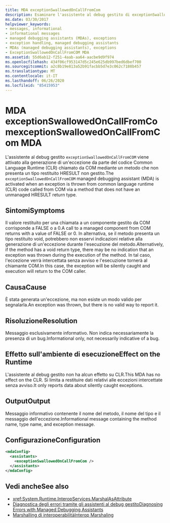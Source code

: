 ```yaml
---
title: MDA exceptionSwallowedOnCallFromCom
description: Esaminare l'assistente al debug gestito di exceptionSwallowedOnCallFromCOM in .NET. Questo assistente al debug gestito si verifica se è stata generata un'eccezione, ma non esiste un modo efficace per segnalarlo.
ms.date: 03/30/2017
helpviewer_keywords:
- messages, informational
- informational messages
- managed debugging assistants (MDAs), exceptions
- exception handling, managed debugging assistants
- MDAs (managed debugging assistants), exceptions
- ExceptionSwallowedOnCallFromCOM MDA
ms.assetid: 55d6ab12-f251-4aab-aa64-aacbe9d9f974
ms.openlocfilehash: 434f06cf953147d5c245e625db997bed6dbef700
ms.sourcegitcommit: a2c8b19e813a52b91facbb5d7e3c062c7188b457
ms.translationtype: MT
ms.contentlocale: it-IT
ms.lasthandoff: 06/26/2020
ms.locfileid: "85415953"
---
```

# <a name="exceptionswallowedoncallfromcom-mda"></a><span data-ttu-id="aa8c8-104">MDA exceptionSwallowedOnCallFromCom</span><span class="sxs-lookup"><span data-stu-id="aa8c8-104">exceptionSwallowedOnCallFromCom MDA</span></span>
<span data-ttu-id="aa8c8-105">L'assistente al debug gestito `exceptionSwallowedOnCallFromCOM` viene attivato alla generazione di un'eccezione da parte del codice Common Language Runtime (CLR) chiamato da COM mediante un metodo che non presenta un tipo restituito HRESULT non gestito.</span><span class="sxs-lookup"><span data-stu-id="aa8c8-105">The `exceptionSwallowedOnCallFromCOM` managed debugging assistant (MDA) is activated when an exception is thrown from common language runtime (CLR) code called from COM via a method that does not have an unmanaged HRESULT return type.</span></span>  
  
## <a name="symptoms"></a><span data-ttu-id="aa8c8-106">Sintomi</span><span class="sxs-lookup"><span data-stu-id="aa8c8-106">Symptoms</span></span>  
 <span data-ttu-id="aa8c8-107">Il valore restituito per una chiamata a un componente gestito da COM corrisponde a FALSE o a 0.</span><span class="sxs-lookup"><span data-stu-id="aa8c8-107">A call to a managed component from COM returns with a value of FALSE or 0.</span></span> <span data-ttu-id="aa8c8-108">In alternativa, se il metodo presenta un tipo restituito void, potrebbero non esservi indicazioni relative alla generazione di un'eccezione durante l'esecuzione del metodo.</span><span class="sxs-lookup"><span data-stu-id="aa8c8-108">Alternatively, if the method has a void return type, there may be no indication that an exception was thrown during the execution of the method.</span></span> <span data-ttu-id="aa8c8-109">In tal caso, l'eccezione verrà intercettata senza avviso e l'esecuzione tornerà al chiamante COM.</span><span class="sxs-lookup"><span data-stu-id="aa8c8-109">In this case, the exception will be silently caught and execution will return to the COM caller.</span></span>  
  
## <a name="cause"></a><span data-ttu-id="aa8c8-110">Causa</span><span class="sxs-lookup"><span data-stu-id="aa8c8-110">Cause</span></span>  
 <span data-ttu-id="aa8c8-111">È stata generata un'eccezione, ma non esiste un modo valido per segnalarla.</span><span class="sxs-lookup"><span data-stu-id="aa8c8-111">An exception was thrown, but there is no valid way to report it.</span></span>  
  
## <a name="resolution"></a><span data-ttu-id="aa8c8-112">Risoluzione</span><span class="sxs-lookup"><span data-stu-id="aa8c8-112">Resolution</span></span>  
 <span data-ttu-id="aa8c8-113">Messaggio esclusivamente informativo. Non indica necessariamente la presenza di un bug.</span><span class="sxs-lookup"><span data-stu-id="aa8c8-113">Informational only, not necessarily indicative of a bug.</span></span>  
  
## <a name="effect-on-the-runtime"></a><span data-ttu-id="aa8c8-114">Effetto sull'ambiente di esecuzione</span><span class="sxs-lookup"><span data-stu-id="aa8c8-114">Effect on the Runtime</span></span>  
 <span data-ttu-id="aa8c8-115">L'assistente al debug gestito non ha alcun effetto su CLR.</span><span class="sxs-lookup"><span data-stu-id="aa8c8-115">This MDA has no effect on the CLR.</span></span> <span data-ttu-id="aa8c8-116">Si limita a restituire dati relativi alle eccezioni intercettate senza avviso.</span><span class="sxs-lookup"><span data-stu-id="aa8c8-116">It only reports data about silently caught exceptions.</span></span>  
  
## <a name="output"></a><span data-ttu-id="aa8c8-117">Output</span><span class="sxs-lookup"><span data-stu-id="aa8c8-117">Output</span></span>  
 <span data-ttu-id="aa8c8-118">Messaggio informativo contenente il nome del metodo, il nome del tipo e il messaggio dell'eccezione.</span><span class="sxs-lookup"><span data-stu-id="aa8c8-118">Informational message containing the method name, type name, and exception message.</span></span>  
  
## <a name="configuration"></a><span data-ttu-id="aa8c8-119">Configurazione</span><span class="sxs-lookup"><span data-stu-id="aa8c8-119">Configuration</span></span>  
  
```xml  
<mdaConfig>  
  <assistants>  
    <exceptionSwallowedOnCallFromCom />  
  </assistants>  
</mdaConfig>  
```  
  
## <a name="see-also"></a><span data-ttu-id="aa8c8-120">Vedi anche</span><span class="sxs-lookup"><span data-stu-id="aa8c8-120">See also</span></span>

- <xref:System.Runtime.InteropServices.MarshalAsAttribute>
- [<span data-ttu-id="aa8c8-121">Diagnostica degli errori tramite gli assistenti al debug gestito</span><span class="sxs-lookup"><span data-stu-id="aa8c8-121">Diagnosing Errors with Managed Debugging Assistants</span></span>](diagnosing-errors-with-managed-debugging-assistants.md)
- [<span data-ttu-id="aa8c8-122">Marshalling di interoperabilità</span><span class="sxs-lookup"><span data-stu-id="aa8c8-122">Interop Marshaling</span></span>](../interop/interop-marshaling.md)
